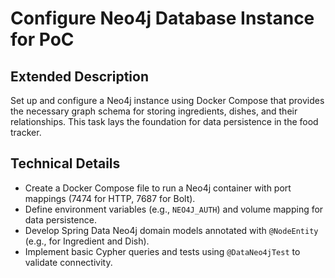 # Configure Neo4j Database Instance for PoC

## Extended Description
Set up and configure a Neo4j instance using Docker Compose that provides the necessary graph schema for storing ingredients, dishes, and their relationships. This task lays the foundation for data persistence in the food tracker.

## Technical Details
- Create a Docker Compose file to run a Neo4j container with port mappings (7474 for HTTP, 7687 for Bolt).
- Define environment variables (e.g., `NEO4J_AUTH`) and volume mapping for data persistence.
- Develop Spring Data Neo4j domain models annotated with `@NodeEntity` (e.g., for Ingredient and Dish).
- Implement basic Cypher queries and tests using `@DataNeo4jTest` to validate connectivity.